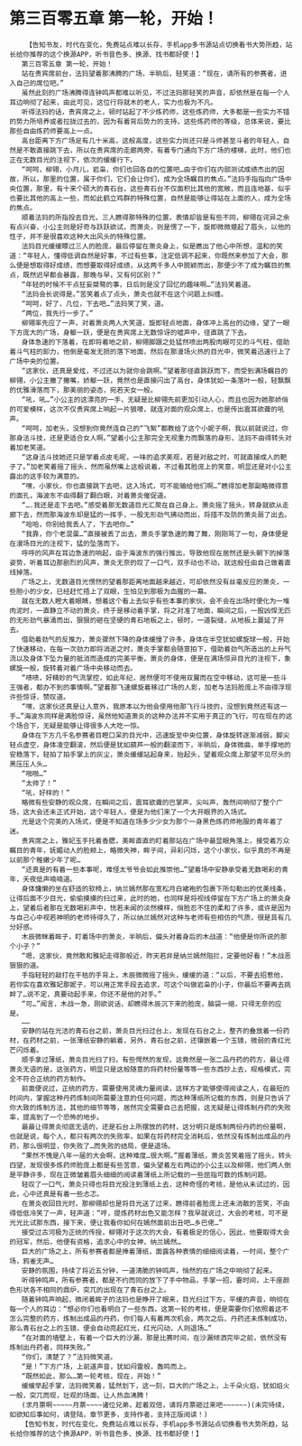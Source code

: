# 第三百零五章 第一轮，开始！
        【告知书友，时代在变化，免费站点难以长存，手机app多书源站点切换看书大势所趋，站长给你推荐的这个换源APP，听书音色多、换源、找书都好使！】
       第三百零五章 第一轮，开始！
       站在贵宾席前台，法犸望着那沸腾的广场，半晌后，轻笑道：“现在，请所有的参赛者，进入自己的席位吧。”
       虽然此刻的广场沸腾得连钟鸣声都难以听见，不过法犸那轻笑的声音，却依然是在每一个人耳边响彻了起来，由此可见，这位行将就木的老人，实力也极为不凡。
       听得法犸的话，贵宾席之上，顿时站起了不少炼药师，这些炼药师，大多都是一些实力不错的势力所培养或者拉拢过去的，因为有着背后势力的支持，这些炼药师的等级，总体来说，要比那些自由炼药师要高上一点。
       高台距离下方广场足有几十米高，这般高度，这些实力尚还只是斗师甚至斗者的年轻人，自然是不敢直接跳下去，所以在贵宾席的走廊两旁，有着专门通向下方广场的楼梯，此时，他们也正在无数目光的注视下，依次的缓缓行下。
       “呵呵，柳翎，小月儿，岩枭，你们也回各自的位置吧…由于你们在内部测试成绩杰出的因故，所以，那里的位置，属于你们，它们会让你们，成为全场瞩目的焦点。”法犸手指指向广场中央位置，那里，有十来个硕大的青石台，这些青石台不仅面积比其他的宽敞，而且连地基，似乎也要比其他的高上一些，而如此鹤立鸡群的特殊位置，自然是能够让得站在上面的人，成为全场的焦点。
       顺着法犸的所指投去目光，三人瞧得那特殊的位置，表情却皆是有些不同，柳翎在诧异之余有点兴奋，小公主则是好奇与跃跃欲试，而萧炎，则是愣了一下，旋即微微蹙起了眉头，以他的性子，并不是很喜欢这种大出风头的特殊位置。
       法犸目光缓缓瞟过三人的脸庞，最后停留在萧炎身上，似是瞧出了他心中所想，温和的笑道：“年轻人，懂得低调自然是好事，不过有些事，注定低调不起来，你既然来参加了大会，那么便是想取得好成绩，而想要取得好成绩，从这两千多人中脱颖而出，那便少不了成为瞩目的焦点，既然迟早都会暴露，那晚与早，又有何区别？”
       “年轻的时候不干点狂妄桀骜的事，日后则是没了回忆的趣味啊…”法犸笑着道。
       “法犸会长说得是。”苦笑着点了点头，萧炎也就不在这个问题上纠缠。
       “呵呵，好了，几位，下去吧…”法犸笑了笑，道。
       “两位，我先行一步了。”
       柳翎率先应了一声，对着萧炎两人大笑道，旋即轻点地面，身体冲上高台的边缘，望了一眼下方庞大的广场，身躯一跃，便是在贵宾席上无数惊讶的嘘声中，径直跳了下去。
       身体急速的下落着，在即将着地之前，柳翎脚跟之处猛然喷出两股肉眼可见的斗气柱，借助着斗气柱的卸力，他倒是毫发无损的落下地面，然后在那漫场火热的目光中，微笑着迅速行上了广场中央的位置。
       “这家伙，还真是爱炫，不过还以为就你会跳啊。”望着那径直跳跃而下，而受到满场瞩目的柳翎，小公主撇了撇嘴，娇躯一跃，竟然也是直接闪出了高台，身体犹如一条落叶一般，轻飘飘的优雅滑落而下，那美丽的姿态，宛若天女一般。
       “吼，吼…”小公主的这漂亮的一手，无疑是比柳翎先前更加引动人心，而且也因为她那娇俏的可爱模样，这次不仅贵宾席上响起一片狼嚎，就连对面的观众席上，也是传出震耳欲聋的吼声。
       “呵呵，加老头，没想到你竟然连自己的“飞絮”都教给了这个小妮子啊，我以前就说过，你那身法斗技，还是更适合女人啊。”望着小公主那完全无视重力而飘落的身形，法犸不由得转头对着加老笑道。
       “这身法斗技她还只是学着点皮毛呢，一味的追求美观，若是对敌之时，可就直接成人的靶子了。”加老笑着摇了摇头，然而虽然嘴上这般说着，不过看其脸庞上的笑意，明显还是对小公主露出的这手较为满意的。
       “嘿，小家伙，你也直接跳下去吧，这入场式，可不能输给他们啊…”瞧得加老那副略微得意的面孔，海波东不由得翻了翻白眼，对着萧炎催促道。
       “….我还是走下去吧。”感受着那无数道目光汇聚在自己身上，萧炎摇了摇头，转身就欲从走廊下去，然而那海波东却是猛的一挥手，一股无形劲气拂动而出，将措不及防的萧炎扇了出去。
       “哈哈，你别给我丢人了，下去吧你…”
       “我靠，你个老混蛋…”直接被丢了出去，萧炎手掌急速的舞了舞，刚刚骂了一句，身体便是在漫场目光的注视下，猛的坠落而下。
       呼呼的风声在耳边急速的响起，由于海波东的强行推出，导致他现在居然还是头朝下的掉落姿势，听着耳边那剧烈的风声，萧炎无奈的叹了一口气，双手动也不动，就这般任由自己做着直线掉落。
       广场之上，无数道目光愣然的望着那距离地面越来越近，可却依然没有丝毫反应的萧炎，一些胆小的少女，已经赶忙捂上了双眼，生怕见到那极为血腥的一幕。
       就在无数人瞪大着眼睛，想着这个看上去似乎有些本事的家伙，会不会在出场时便化为一堆肉泥时，一直静立不动的萧炎，终于是移动着手掌，将之对准了地面，瞬间之后，一股凶悍无匹的无形劲气暴涌而出，狠狠的砸在坚硬的青石地板之上，顿时，一道裂缝，从地板上蔓延了开去。
       借助着劲气的反推力，萧炎骤然下降的身体缓慢了许多，身体在半空犹如螺旋球一般，开始了快速移动，在每一次劲力即将消逝之时，萧炎手掌都会随意拍下，借助着劲气所造出的上升气流以及身体下坠力量的抵消而造成的完美平衡，萧炎的身体，便是在满场惊异目光的注视下，象螺旋一般，旋转着对着广场中央移动而去。
       “啧啧，好精妙的气流掌控，如此年纪，居然便可不使用双翼而在空中移动，这可是一些斗王强者，都办不到的事情啊。”望着那飞速螺旋着移过广场的人影，加老与法犸脸庞上不由得浮现许些惊讶，赞叹道。
       “嘿，这家伙还真是让人意外，我原本以为他会使用他那飞行斗技的，没想到竟然还有这一手…”海波东同样是满脸惊讶，虽然他知道萧炎的这种办法并不实用于真正的飞行，可在现在的这个场合下，无疑是能够让得很多人大吃一惊。
       身体在下方几千名参赛者目瞪口呆的目光中，迅速旋至中央位置，身体旋转逐渐减弱，脚尖轻点虚空，身体凌空翻滚，然后便是犹如葫芦一般的翻滚而下，半晌后，身体微曲，单手撑地的安稳落下，轻拍了拍手掌上的灰尘，萧炎缓缓站起身来，抬起头，望着观众席上那望不见尽头的黑压压人头…
       “啪啪…”
       “太帅了！”
       “吼，好样的！”
       略微有些安静的观众席，在瞬间之后，震耳欲聋的巴掌声，尖叫声，轰然间响彻了整个广场，这大会还未正式开始，这个年轻人，便是为他们来了一个大开眼界的入场式。
       光是这个完美的入场式，便是不知道在场多少少女为那个一身黑色炼药师袍服的青年着了迷。
       贵宾席之上，雅妃玉手托着香腮，美眸直直的盯着那站在广场中最显眼角落上，接受着万众瞩目的青年，妩媚动人的脸颊上，略微失神，眸子间，异彩闪烁，这个小家伙，似乎真的不再是以前那个稚嫩少年了呢…
       “还真是的有着一些本事呢，难怪太爷爷会如此推崇他…”望着场中安静承受着无数喝彩的青年，夭夜低声喃喃道。
       身体慵懒的坐在舒适的软椅上，纳兰嫣然那在宽松月白裙袍的包裹下所勾勒出的优美线条，让得后面不少目光，偷偷摸摸的扫过来，此时的她，也同样是将视线停留在下方广场上的萧炎身上，望着后者那在无数喝彩声中，恍若未闻的淡然模样，俏脸忍不住的柔和了许多，或许是因为与自己心中视若神明的老师待得久了，所以纳兰嫣然对这种与老师有些相仿的气质，很是具有几分好感。
       木辰微眯着眸子，盯着场中的萧炎，半晌后，偏头对着身后的木战道：“他便是你所说的那个小子？”
       “嗯，这家伙，竟然敢和雅妃走得那般近，昨天若非是纳兰嫣然阻拦，定要他好看！”木战恶狠狠的道。
       手指轻轻的敲打在干枯的手背上，木辰微微摇了摇头，缓缓的道：“以后，不要去招惹他，若你实在喜欢雅妃那妮子，可以用正常手段去追求，可这个叫做岩枭的小子，你最后不要再去挑衅了…说不定，真要动起手来，你还不是他的对手。”
       “可…”闻言，木战一急，刚欲说话，却瞧得木辰沉下来的脸庞，脑袋一缩，只得无奈的应是。
       ……
       安静的站在光洁的青石台之前，萧炎目光扫过台上，发现在石台之上，整齐的叠放着一份药材，在药材之前，一张薄纸安静的躺着，另外，青石台之前，还镶嵌着一个玉镜，微弱的青红光芒闪烁着。
       顺手拿过薄纸，萧炎目光扫了扫，有些愕然的发现，这竟然是一张二品丹药的药方，最让得萧炎无语的是，这张药方，明显只是这般随意的将药材份量等等一些东西抄上去，规格模式，完全不符合正统的药方制作。
       前面便说过，正统的药方，需要使用灵魂力量阅读，这样方才能够使得阅读之人，在最短的时间内，掌握这种丹药炼制间所需要注意的任何问题，而这种薄纸所记载的东西，则是只告诉了你大致的炼制方法，其他的细节等等，居然完全需要自己去把握，这无疑是让得炼制丹药的失败率，提高到了一个恐怖的地步。
       最最让得萧炎彻底无语的，还是石台上所摆放的药材，这分明只是炼制两份丹药的份量啊，也就是说，每个人，都只有两次的失败率，如果在将药材完全消耗后，依然没有炼制出成品的丹药，那么很明显，你失败了…而失败的结局，便是退场。
       “果然不愧是八年一届的大会啊，这种难度…很大啊。”握着薄纸，萧炎苦笑着摇了摇头，转头四望，发现很多炼药师脸庞上都是有些苦意，偏头望着左右两边的小公主以及柳翎，他们两人倒是平静许多，现在正微皱着眉头细细的阅读着薄纸上所记载的一些屈指可数的炼制问题。
       轻叹了一口气，萧炎只得也将目光投注到薄纸上去，这种奇怪的考核，是他从未试过的，因此，心中还真是有着一些忐忑。
       在萧炎收回目光时，那柳翎却也是将目光送了过来，瞧得前者脸庞上还未消散的苦笑，不由得低低冷笑了一声，轻声道：“哼，提炼药材出色又能怎样？我早就说过，大会的考核，可不是光光比试那东西，接下来，便让我看你如何在嫣然面前出丑吧…乡巴佬…”
       接受过古河极为正统的传授，柳翎对于这次的大会，有着极足的信心，因此，他要取得大会的冠军，然后，他便有资格，追求心中的女神，纳兰嫣然…
       巨大的广场之上，所有参赛者都是捧着薄纸，面露各种表情的细细阅读着，一时间，整个广场，鸦雀无声…
       安静的氛围，持续了将近五分钟，一道清脆的钟鸣声，悄然的在广场之中响彻了起来。
       听得钟鸣声，所有参赛者，都是不约而同的放下了手中物品，手掌一招，霎时间，上千座颜色形状各不相同的鼎炉，突兀的出现在了青石台之上。
       随着钟鸣声响起，微闭着眸子的法犸也是睁开了眼来，目光扫过下方，平缓的声音，响彻在每一个人的耳边：“想必你们也看明白了一些东西，这第一轮的考核，便是需要你们依照着这不怎么完整的药方，炼制出成品的丹药，你们每人有着两次机会，两次之后，丹药还未炼制成功，那么青石台之上的玉镜，便会自动亮起红光，红光闪动，人则退场…”
       “在对面的墙壁上，有着一个巨大的沙漏，那是比赛时间，在沙漏倾洒完毕之前，依然没有炼制出丹药者，同样失败。”
       “你们，清楚了？”法犸微笑道。
       “是！”下方广场，上前道声音，犹如闷雷般，轰鸣而上。
       “既然如此，那么…第一轮考核，现在，开始！”
       缓缓举起手掌，法犸微笑着，猛然划下，这一刻，巨大的广场之上，上千朵火焰，犹如焰火一般，突兀而现，壮观的场面，让人热血沸腾！
       (求月票啊~~~~~月票~~~~诸位兄弟，趁着双倍，请将月票砸过来吧~~~~~~)(未完待续，如欲知后事如何，请登陆，章节更多，支持作者，支持正版阅读！)
       【告知书友，时代在变化，免费站点难以长存，手机app多书源站点切换看书大势所趋，站长给你推荐的这个换源APP，听书音色多、换源、找书都好使！】